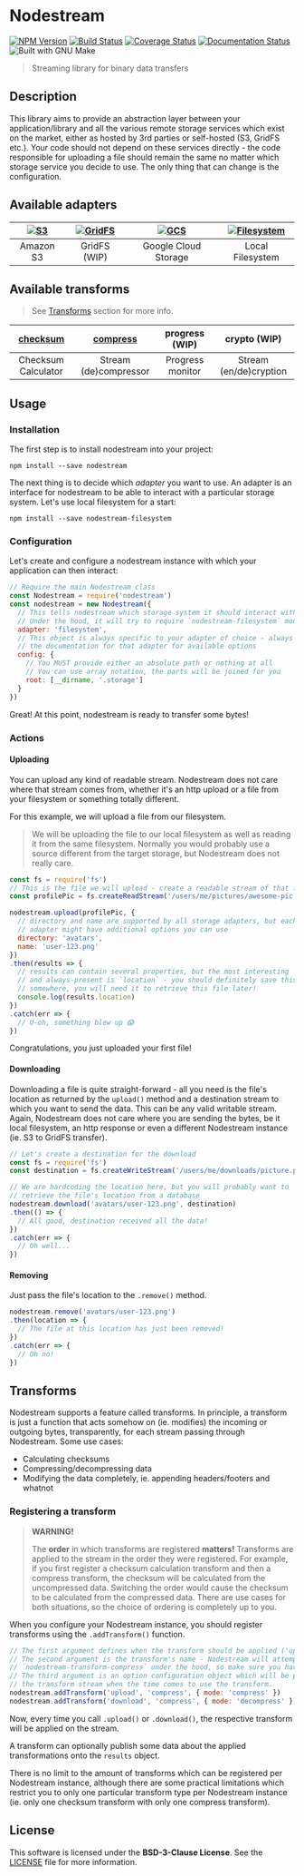 [npm-badge]: https://badge.fury.io/js/nodestream.svg
[npm-url]: https://npmjs.org/package/nodestream
[travis-badge]: https://travis-ci.org/nodestream/nodestream.svg
[travis-url]: https://travis-ci.org/nodestream/nodestream
[coveralls-badge]: https://img.shields.io/coveralls/nodestream/nodestream.svg
[coveralls-url]: https://coveralls.io/r/nodestream/nodestream
[inch-badge]: http://inch-ci.org/github/nodestream/nodestream.svg
[inch-url]: http://inch-ci.org/github/nodestream/nodestream
[make-badge]: https://img.shields.io/badge/built%20with-GNU%20Make-brightgreen.svg
[ns-fs]: https://github.com/nodestream/nodestream-filesystem
[fs-icon]: https://cloud.githubusercontent.com/assets/3058150/13901081/d81b824c-ee17-11e5-8fbe-40eff40646f7.png
[ns-s3]: https://github.com/nodestream/nodestream-s3
[s3-icon]: https://cloud.githubusercontent.com/assets/3058150/13901098/80692616-ee18-11e5-98c1-91c35b936c51.png
[ns-gridfs]: https://github.com/nodestream/nodestream-gridfs
[gridfs-icon]: https://cloud.githubusercontent.com/assets/3058150/13901696/59652146-ee2c-11e5-8c7e-3cba5ba9854c.png
[ns-gcs]: https://github.com/nodestream/nodestream-gcs
[gcs-icon]: https://cloud.githubusercontent.com/assets/3058150/13907413/bfb554e0-eeed-11e5-9e51-ce490fad8abd.png
[ns-checksum]: https://github.com/nodestream/nodestream-transform-checksum
[ns-compress]: https://github.com/nodestream/nodestream-transform-compress

# Nodestream

[![NPM Version][npm-badge]][npm-url]
[![Build Status][travis-badge]][travis-url]
[![Coverage Status][coveralls-badge]][coveralls-url]
[![Documentation Status][inch-badge]][inch-url]
![Built with GNU Make][make-badge]

> Streaming library for binary data transfers

## Description

This library aims to provide an abstraction layer between your application/library and all the various remote storage services which exist on the market, either as hosted by 3rd parties or self-hosted (S3, GridFS etc.). Your code should not depend on these services directly - the code responsible for uploading a file should remain the same no matter which storage service you decide to use. The only thing that can change is the configuration.

## Available adapters

| [![S3][s3-icon]][ns-s3] | [![GridFS][gridfs-icon]][ns-gridfs] | [![GCS][gcs-icon]][ns-gcs] | [![Filesystem][fs-icon]][ns-fs] |
|:-----------------------:|:-----------------------------------:|:--------------------------:|:-------------------------------:|
| Amazon S3               | GridFS (WIP)                        | Google Cloud Storage       | Local Filesystem                |


## Available transforms

> See [Transforms](#transforms) section for more info.

| [checksum][ns-checksum] | [compress][ns-compress] | progress (WIP)   | crypto (WIP)           |
|:-----------------------:|:-----------------------:|:----------------:|:----------------------:|
| Checksum Calculator     | Stream (de)compressor   | Progress monitor | Stream (en/de)cryption |

## Usage

### Installation

The first step is to install nodestream into your project:

`npm install --save nodestream`

The next thing is to decide which *adapter* you want to use. An adapter is an interface for nodestream to be able to interact with a particular storage system. Let's use local filesystem for a start:

`npm install --save nodestream-filesystem`

### Configuration

Let's create and configure a nodestream instance with which your application can then interact:

```js
// Require the main Nodestream class
const Nodestream = require('nodestream')
const nodestream = new Nodestream({
  // This tells nodestream which storage system it should interact with
  // Under the hood, it will try to require `nodestream-filesystem` module
  adapter: 'filesystem',
  // This object is always specific to your adapter of choice - always check
  // the documentation for that adapter for available options
  config: {
    // You MUST provide either an absolute path or nothing at all
    // You can use array notation, the parts will be joined for you
    root: [__dirname, '.storage']
  }
})
```

Great! At this point, nodestream is ready to transfer some bytes!

### Actions

#### Uploading

You can upload any kind of readable stream. Nodestream does not care where that stream comes from, whether it's an http upload or a file from your filesystem or something totally different.

For this example, we will upload a file from our filesystem.

> We will be uploading the file to our local filesystem as well as reading it from the same filesystem. Normally you would probably use a source different from the target storage, but Nodestream does not really care.

```js
const fs = require('fs')
// This is the file we will upload - create a readable stream of that file
const profilePic = fs.createReadStream('/users/me/pictures/awesome-pic.png')

nodestream.upload(profilePic, {
  // directory and name are supported by all storage adapters, but each
  // adapter might have additional options you can use
  directory: 'avatars',
  name: 'user-123.png'
})
.then(results => {
  // results can contain several properties, but the most interesting
  // and always-present is `location` - you should definitely save this
  // somewhere, you will need it to retrieve this file later!
  console.log(results.location)
})
.catch(err => {
  // U-oh, something blew up 😱
})
```

Congratulations, you just uploaded your first file!

#### Downloading

Downloading a file is quite straight-forward - all you need is the file's location as returned by the `upload()` method and a destination stream to which you want to send the data. This can be any valid writable stream. Again, Nodestream does not care where you are sending the bytes, be it local filesystem, an http response or even a different Nodestream instance (ie. S3 to GridFS transfer).

```js
// Let's create a destination for the download
const fs = require('fs')
const destination = fs.createWriteStream('/users/me/downloads/picture.png')

// We are hardcoding the location here, but you will probably want to
// retrieve the file's location from a database
nodestream.download('avatars/user-123.png', destination)
.then(() => {
  // All good, destination received all the data!
})
.catch(err => {
  // Oh well...
})
```

#### Removing

Just pass the file's location to the `.remove()` method.

```js
nodestream.remove('avatars/user-123.png')
.then(location => {
  // The file at this location has just been removed!
})
.catch(err => {
  // Oh no!
})
```

## Transforms

Nodestream supports a feature called transforms. In principle, a transform is just a function that acts somehow on (ie. modifies) the incoming or outgoing bytes, transparently, for each stream passing through Nodestream. Some use cases:

- Calculating checksums
- Compressing/decompressing data
- Modifying the data completely, ie. appending headers/footers and whatnot

### Registering a transform

> **WARNING!**
>
> The **order** in which transforms are registered **matters!** Transforms are applied to the stream in the order they were registered. For example, if you first register a checksum calculation transform and then a compress transform, the checksum will be calculated from the uncompressed data. Switching the order would cause the checksum to be calculated from the compressed data. There are use cases for both situations, so the choice of ordering is completely up to you.

When you configure your Nodestream instance, you should register transforms using the `.addTransform()` function.

```js
// The first argument defines when the transform should be applied ('upload', 'download')
// The second argument is the transform's name - Nodestream will attempt to require
// `nodestream-transform-compress` under the hood, so make sure you have it installed!
// The third argument is an option configuration object which will be passed as-is to
// the transform stream when the time comes to use the transform.
nodestream.addTransform('upload', 'compress', { mode: 'compress' })
nodestream.addTransform('download', 'compress', { mode: 'decompress' })
```

Now, every time you call `.upload()` or `.download()`, the respective transform will be applied on the stream.

A transform can optionally publish some data about the applied transformations onto the `results` object.

There is no limit to the amount of transforms which can be registered per Nodestream instance, although there are some practical limitations which restrict you to only one particular transform type per Nodestream instance (ie. only one checksum transform with only one compress transform).

## License

This software is licensed under the **BSD-3-Clause License**. See the [LICENSE](LICENSE) file for more information.
